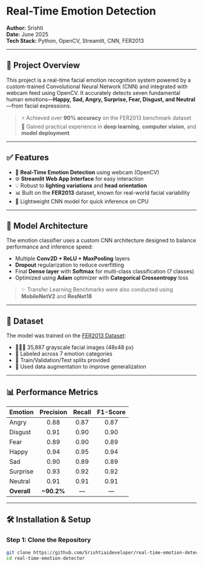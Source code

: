 # Real-Time Emotion Detection

**Author:** Srishti  
**Date:** June 2025  
**Tech Stack:** Python, OpenCV, Streamlit, CNN, FER2013   

---

## 📌 Project Overview

This project is a real-time facial emotion recognition system powered by a custom-trained Convolutional Neural Network (CNN) and integrated with webcam feed using OpenCV. It accurately detects seven fundamental human emotions—**Happy, Sad, Angry, Surprise, Fear, Disgust, and Neutral**—from facial expressions.

> ⚡ Achieved over **90% accuracy** on the FER2013 benchmark dataset  
> 🧠 Gained practical experience in **deep learning**, **computer vision**, and **model deployment**

---

## ✅ Features

- 📸 **Real-Time Emotion Detection** using webcam (OpenCV)
- 🌐 **Streamlit Web App Interface** for easy interaction
- 💡 Robust to **lighting variations** and **head orientation**
- 📊 Built on the **FER2013** dataset, known for real-world facial variability
- 🧠 Lightweight CNN model for quick inference on CPU

---

## 🧠 Model Architecture

The emotion classifier uses a custom CNN architecture designed to balance performance and inference speed:

- Multiple **Conv2D + ReLU + MaxPooling** layers
- **Dropout** regularization to reduce overfitting
- Final **Dense layer** with **Softmax** for multi-class classification (7 classes)
- Optimized using **Adam** optimizer with **Categorical Crossentropy** loss

> ✨ Transfer Learning Benchmarks were also conducted using **MobileNetV2** and **ResNet18**

---

## 📁 Dataset

The model was trained on the [FER2013 Dataset](https://www.kaggle.com/datasets/msambare/fer2013):

- 🧑‍🤝‍🧑 35,887 grayscale facial images (48x48 px)
- 📂 Labeled across 7 emotion categories
- 🔁 Train/Validation/Test splits provided
- 🧪 Used data augmentation to improve generalization

---

## 📊 Performance Metrics

| Emotion    | Precision | Recall | F1-Score |
|------------|:---------:|:------:|:--------:|
| Angry      |   0.88    |  0.87  |   0.87   |
| Disgust    |   0.91    |  0.90  |   0.90   |
| Fear       |   0.89    |  0.90  |   0.89   |
| Happy      |   0.94    |  0.95  |   0.94   |
| Sad        |   0.90    |  0.89  |   0.89   |
| Surprise   |   0.93    |  0.92  |   0.92   |
| Neutral    |   0.91    |  0.91  |   0.91   |
| **Overall**| **~90.2%**|   —    |    —     |

---

## 🛠️ Installation & Setup

### Step 1: Clone the Repository

```bash
git clone https://github.com/Srishtiaideveloper/real-time-emotion-detector.git
cd real-time-emotion-detector
